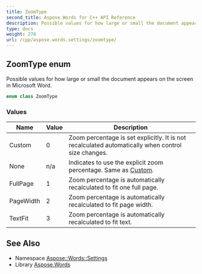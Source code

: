 ```yaml
---
title: ZoomType
second_title: Aspose.Words for C++ API Reference
description: Possible values for how large or small the document appears on the screen in Microsoft Word.
type: docs
weight: 274
url: /cpp/aspose.words.settings/zoomtype/
---
```

## ZoomType enum


Possible values for how large or small the document appears on the screen in Microsoft Word.

```cpp
enum class ZoomType
```

### Values

| Name | Value | Description |
| --- | --- | --- |
| Custom | 0 | Zoom percentage is set explicitly. It is not recalculated automatically when control size changes. |
| None | n/a | Indicates to use the explicit zoom percentage. Same as [Custom](./). |
| FullPage | 1 | Zoom percentage is automatically recalculated to fit one full page. |
| PageWidth | 2 | Zoom percentage is automatically recalculated to fit page width. |
| TextFit | 3 | Zoom percentage is automatically recalculated to fit text. |


## See Also

* Namespace [Aspose::Words::Settings](../)
* Library [Aspose.Words](../../)
